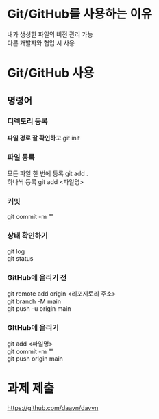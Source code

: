 # Git/GitHub를 사용하는 이유
내가 생성한 파일의 버전 관리 가능  
다른 개발자와 협업 시 사용


# Git/GitHub 사용

## 명령어

### 디렉토리 등록
**파일 경로 잘 확인하고** git init 

### 파일 등록
모든 파일 한 번에 등록 git add .  
하나씩 등록 git add <파일명>

### 커밋
git commit -m "<commit message>"

### 상태 확인하기
git log  
git status

### GitHub에 올리기 전
git remote add origin <리포지토리 주소>  
git branch -M main  
git push -u origin main

### GItHub에 올리기
git add <파일명>  
git commit -m "<commit message>"  
git push origin main


# 과제 제출
<https://github.com/daavn/davvn>
